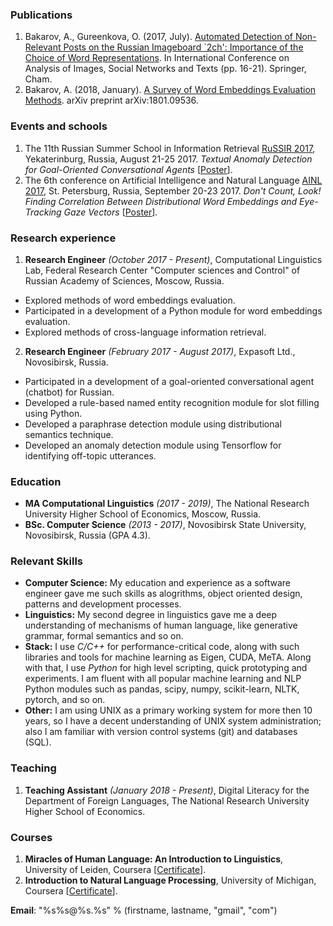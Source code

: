### Publications

1. Bakarov, A., Gureenkova, O. (2017, July). [Automated Detection of Non-Relevant Posts on the Russian Imageboard `2ch': Importance of the Choice of Word Representations](https://link.springer.com/chapter/10.1007/978-3-319-73013-4_2). In International Conference on Analysis of Images, Social Networks and Texts (pp. 16-21). Springer, Cham.
2. Bakarov, A. (2018, January). [A Survey of Word Embeddings Evaluation Methods](https://arxiv.org/abs/1801.09536). arXiv preprint arXiv:1801.09536.

### Events and schools

1. The 11th Russian Summer School in Information Retrieval [RuSSIR 2017](http://romip.ru/russir2017/), Yekaterinburg, Russia, August 21-25 2017. *Textual Anomaly Detection for Goal-Oriented Conversational Agents* [[Poster](https://www.researchgate.net/publication/319433350_Textual_Anomaly_Detection_for_Goal-Oriented_Conversational_Agents)].
2. The 6th conference on Artificial Intelligence and Natural Language [AINL 2017](http://ainlconf.ru/2017), St. Petersburg, Russia, September 20-23 2017. *Don't Count, Look! Finding Correlation Between Distributional Word Embeddings and Eye-Tracking Gaze Vectors* [[Poster](https://www.researchgate.net/publication/319964918_Don't_Count_Look_Finding_Correlation_Between_Distributional_Word_Embeddings_and_Eye-Tracking_Gaze_Vectors)].

### Research experience

1. **Research Engineer** *(October 2017 - Present)*, Computational Linguistics Lab, Federal Research Center "Computer sciences and Control" of Russian Academy of Sciences, Moscow, Russia.

* Explored methods of word embeddings evaluation.
* Participated in a development of a Python module for word embeddings evaluation.
* Explored methods of cross-language information retrieval.

2. **Research Engineer** *(February 2017 - August 2017)*, Expasoft Ltd., Novosibirsk, Russia.

* Participated in a development of a goal-oriented conversational agent (chatbot) for Russian.
* Developed a rule-based named entity recognition module for slot filling using Python.
* Developed a paraphrase detection module using distributional semantics technique.
* Developed an anomaly detection module using Tensorflow for identifying off-topic utterances.


### Education

* **MA Computational Linguistics** *(2017 - 2019)*, The National Research University Higher School of Economics, Moscow, Russia.
* **BSc. Computer Science** *(2013 - 2017)*, Novosibirsk State University, Novosibirsk, Russia  (GPA 4.3).

### Relevant Skills

* **Computer Science:** My education and experience as a software engineer gave me such skills as alogrithms, object oriented design, patterns and development processes.
* **Linguistics:** My second degree in linguistics gave me a deep understanding of mechanisms of human language, like generative grammar, formal semantics and so on.
* **Stack:** I use *C/C++* for performance-critical code, along with such libraries and tools for machine learning as Eigen, CUDA, MeTA. Along with that, I use *Python* for high level scripting, quick prototyping and experiments. I am fluent with all popular machine learning and NLP Python modules such as pandas, scipy, numpy, scikit-learn, NLTK, pytorch, and so on.
* **Other:** I am using UNIX as a primary working system for more then 10 years, so I have a decent understanding of UNIX system administration; also I am familiar with version control systems (git) and databases (SQL).

### Teaching

1. **Teaching Assistant** *(January 2018 - Present)*, Digital Literacy for the Department of Foreign Languages, The National Research University Higher School of Economics.

### Courses

1. **Miracles of Human Language: An Introduction to Linguistics**, University of Leiden, Coursera [[Certificate](https://www.coursera.org/account/accomplishments/certificate/T3BCRYSQ6GK8)].
2. **Introduction to Natural Language Processing**, University of Michigan, Coursera [[Certificate](https://www.coursera.org/account/accomplishments/certificate/GGY6ZSZVEMHK)].

**Email**: "%s%s@%s.%s" % (firstname, lastname, "gmail", "com")
